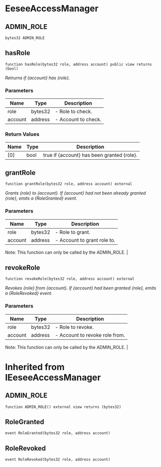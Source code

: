# EeseeAccessManager


## ADMIN_ROLE

```solidity
bytes32 ADMIN_ROLE
```

## hasRole

```solidity
function hasRole(bytes32 role, address account) public view returns (bool)
```

_Retrurns if {account} has {role}._

### Parameters

| Name | Type | Description |
| ---- | ---- | ----------- |
| role | bytes32 | - Role to check. |
| account | address | - Account to check. |

### Return Values

| Name | Type | Description |
| ---- | ---- | ----------- |
| [0] | bool | true if {account} has been granted {role}. |

## grantRole

```solidity
function grantRole(bytes32 role, address account) external
```

_Grants {role} to {account}. If {account} had not been already granted {role}, emits a {RoleGranted} event._

### Parameters

| Name | Type | Description |
| ---- | ---- | ----------- |
| role | bytes32 | - Role to grant. |
| account | address | - Account to grant role to.  Note: This function can only be called by the ADMIN_ROLE. |

## revokeRole

```solidity
function revokeRole(bytes32 role, address account) external
```

_Revokes {role} from {account}. If {account} had been granted {role}, emits a {RoleRevoked} event._

### Parameters

| Name | Type | Description |
| ---- | ---- | ----------- |
| role | bytes32 | - Role to revoke. |
| account | address | - Account to revoke role from.  Note: This function can only be called by the ADMIN_ROLE. |


# Inherited from IEeseeAccessManager

## ADMIN_ROLE

```solidity
function ADMIN_ROLE() external view returns (bytes32)
```


## RoleGranted

```solidity
event RoleGranted(bytes32 role, address account)
```

## RoleRevoked

```solidity
event RoleRevoked(bytes32 role, address account)
```


